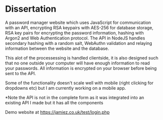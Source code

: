# Dissertation
A password manager website which uses JavaScript for communication with an API, encrypting RSA keypairs with AES-256 for database storage, RSA key pairs for encrypting the password information, hashing with Argon2 and Web Authentication protocol.
The API in NodeJS handles secondary hashing with a random salt, WebAuthn validation and relaying information between the website and the database.

This alot of the processessing is handled clientside, it is also designed such that no one outside your computer will have enough information to read your passwords.
All information is encrypted on your browser before being sent to the API.

Some of the functionality doesn't scale well with mobile (right clicking for dropdowns etc) but I am currently working on a mobile app.

*Note the API is not in the complete form as it was integrated into an existing API I made but it has all the components

Demo website at https://jamiez.co.uk/test/login.php
